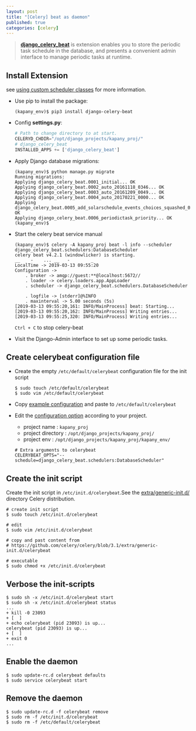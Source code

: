 ```yaml
---
layout: post
title: "[Celery] beat as daemon"
published: true
categories: [celery]
---
```


> **[django_celery_beat](https://pypi.org/project/django_celery_beat/)** is extension enables you to store the periodic task schedule in the database, and presents a convenient admin interface to manage periodic tasks at runtime.

## Install Extension
see [using custom scheduler classes](http://docs.celeryproject.org/en/latest/userguide/periodic-tasks.html#using-custom-scheduler-classes) for more information.
*  Use pip to install the package:

    ```shell
    (kapany_env)$ pip3 install django-celery-beat
    ```

*  Config **settings.py**:

    ```python
    # Path to change directory to at start.
    CELERYD_CHDIR="/opt/django_projects/kapany_proj/"
    # django_celery_beat
    INSTALLED_APPS += ['django_celery_beat']
    ```

*  Apply Django database migrations:

    ```shell
    (kapany_env)$ python manage.py migrate
    Running migrations:
    Applying django_celery_beat.0001_initial... OK
    Applying django_celery_beat.0002_auto_20161118_0346... OK
    Applying django_celery_beat.0003_auto_20161209_0049... OK
    Applying django_celery_beat.0004_auto_20170221_0000... OK
    Applying django_celery_beat.0005_add_solarschedule_events_choices_squashed_0009_merge_20181012_1416... OK
    Applying django_celery_beat.0006_periodictask_priority... OK
    (kapany_env)$
    ```

*  Start the celery beat service manual
    ```shell
    (kapany_env)$ celery -A kapany_proj beat -l info --scheduler django_celery_beat.schedulers:DatabaseScheduler
    celery beat v4.2.1 (windowlicker) is starting.
    __    -    ... __   -        _
    LocalTime -> 2019-03-13 09:55:20
    Configuration ->
        . broker -> amqp://guest:**@localhost:5672//
        . loader -> celery.loaders.app.AppLoader
        . scheduler -> django_celery_beat.schedulers.DatabaseScheduler

        . logfile -> [stderr]@%INFO
        . maxinterval -> 5.00 seconds (5s)
    [2019-03-13 09:55:20,161: INFO/MainProcess] beat: Starting...
    [2019-03-13 09:55:20,162: INFO/MainProcess] Writing entries...
    [2019-03-13 09:55:25,320: INFO/MainProcess] Writing entries...
    ```
    `Ctrl + C` to stop celery-beat


*  Visit the Django-Admin interface to set up some periodic tasks.           

## Create **celerybeat** configuration file
* Create the empty `/etc/default/celerybeat` configuration file for the init script
    ```shell
    $ sudo touch /etc/default/celerybeat
    $ sudo vim /etc/default/celerybeat
    ```

* Copy  [example configuration](http://docs.celeryproject.org/en/latest/userguide/daemonizing.html#generic-initd-celerybeat-example)
    and paste to `/etc/default/celerybeat`

* Edit the [configuration option](http://docs.celeryproject.org/en/latest/userguide/daemonizing.html#generic-initd-celerybeat-options) according to your project.

    * project name : `kapany_proj`
    * project directory : `/opt/django_projects/kapany_proj/`
    * project env : `/opt/django_projects/kapany_proj/kapany_env/`

    ```shell
    # Extra arguments to celerybeat
    CELERYBEAT_OPTS="--schedule=django_celery_beat.schedulers:DatabaseScheduler"
    ```

## Create the init script
Create the init script in `/etc/init.d/celerybeat`.See the [extra/generic-init.d/](https://github.com/celery/celery/tree/3.1/extra/generic-init.d/) directory Celery distribution.

```shell
# create init script
$ sudo touch /etc/init.d/celerybeat

# edit
$ sudo vim /etc/init.d/celerybeat

# copy and past content from
# https://github.com/celery/celery/blob/3.1/extra/generic-init.d/celerybeat

# executable
$ sudo chmod +x /etc/init.d/celerybeat
```

## Verbose the init-scripts

```shell
$ sudo sh -x /etc/init.d/celerybeat start
$ sudo sh -x /etc/init.d/celerybeat status
...
+ kill -0 23093
+ [  ]
+ echo celerybeat (pid 23093) is up...
celerybeat (pid 23093) is up...
+ [  ]
+ exit 0
...
```

## Enable the daemon
```shell
$ sudo update-rc.d celerybeat defaults
$ sudo service celerybeat start
```

## Remove the daemon
```shell
$ sudo update-rc.d -f celerybeat remove
$ sudo rm -f /etc/init.d/celerybeat
$ sudo rm -f /etc/default/celerybeat
```
